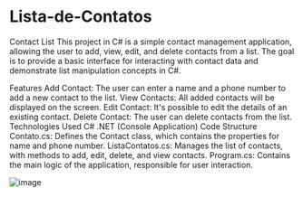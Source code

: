 # Lista-de-Contatos

Contact List
This project in C# is a simple contact management application, allowing the user to add, view, edit, and delete contacts from a list. The goal is to provide a basic interface for interacting with contact data and demonstrate list manipulation concepts in C#.

Features
Add Contact: The user can enter a name and a phone number to add a new contact to the list.
View Contacts: All added contacts will be displayed on the screen.
Edit Contact: It's possible to edit the details of an existing contact.
Delete Contact: The user can delete contacts from the list.
Technologies Used
C#
.NET (Console Application)
Code Structure
Contato.cs: Defines the Contact class, which contains the properties for name and phone number.
ListaContatos.cs: Manages the list of contacts, with methods to add, edit, delete, and view contacts.
Program.cs: Contains the main logic of the application, responsible for user interaction.

![image](https://github.com/user-attachments/assets/3c687681-b9ba-44dd-908f-826f6a2ce644)
